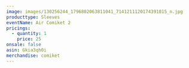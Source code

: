 ```yaml
---
image: images/130256244_1796802063811041_7141211120174391015_n.jpg
producttype: Sleeves
eventName: Air Comiket 2
pricings:
  - quantity: 1
    price: 25
onsale: false
asin: Gkia3qh0i
merchandise: comiket
---
```

